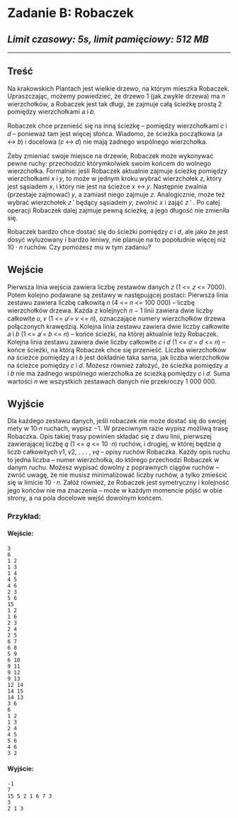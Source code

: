 # **Zadanie B**: Robaczek

## *Limit czasowy: 5s, limit pamięciowy: 512 MB*

___

## **Treść**

Na krakowskich Plantach jest wielkie drzewo, na którym mieszka Robaczek. Upraszczając,
możemy powiedzieć, że drzewo 1
(jak zwykle drzewa) ma 𝑛 wierzchołków, a Robaczek jest tak
długi, że zajmuje całą ścieżkę prostą 2 pomiędzy wierzchołkami 𝑎 i 𝑏.

Robaczek chce przenieść się na inną ścieżkę – pomiędzy wierzchołkami 𝑐 i 𝑑 – ponieważ tam
jest więcej słońca. Wiadomo, że ścieżka początkowa (𝑎 ↔ 𝑏) i docelowa (𝑐 ↔ 𝑑) nie mają żadnego
wspólnego wierzchołka.

Żeby zmieniać swoje miejsce na drzewie, Robaczek może wykonywać pewne ruchy:
przechodzić którymkolwiek swoim końcem do wolnego wierzchołka. Formalnie: jeśli Robaczek
aktualnie zajmuje ścieżkę pomiędzy wierzchołkami 𝑥 i 𝑦, to może w jednym kroku wybrać
wierzchołek 𝑧, który jest sąsiadem 𝑥, i który nie jest na ścieżce 𝑥 ↔ 𝑦. Następnie zwalnia
(przestaje zajmować) 𝑦, a zamiast niego zajmuje 𝑧. Analogicznie, może też wybrać wierzchołek
𝑧
′ będący sąsiadem 𝑦, zwolnić 𝑥 i zająć 𝑧
′
. Po całej operacji Robaczek dalej zajmuje pewną
ścieżkę, a jego długość nie zmieniła się.

Robaczek bardzo chce dostać się do ścieżki pomiędzy 𝑐 i 𝑑, ale jako że jest dosyć wyluzowany
i bardzo leniwy, nie planuje na to popołudnie więcej niż 10 · 𝑛 ruchów. Czy pomożesz mu w tym
zadaniu?


## **Wejście**

Pierwsza linia wejścia zawiera liczbę zestawów danych 𝑧 (1 <= 𝑧 <= 7000). Potem kolejno
podawane są zestawy w następującej postaci:
Pierwsza linia zestawu zawiera liczbę całkowitą 𝑛 (4 <= 𝑛 <= 100 000) – liczbę wierzchołków
drzewa. Każda z kolejnych 𝑛 − 1 linii zawiera dwie liczby całkowite 𝑢, 𝑣 (1 <= 𝑢 ̸= 𝑣 <= 𝑛),
oznaczające numery wierzchołków drzewa połączonych krawędzią.
Kolejna linia zestawu zawiera dwie liczby całkowite 𝑎 i 𝑏 (1 <= 𝑎 ̸= 𝑏 <= 𝑛) – końce ścieżki, na
której aktualnie leży Robaczek.
Kolejna linia zestawu zawiera dwie liczby całkowite 𝑐 i 𝑑 (1 <= 𝑐 ̸= 𝑑 <= 𝑛) – końce ścieżki, na
którą Robaczek chce się przenieść.
Liczba wierzchołków na ścieżce pomiędzy 𝑎 i 𝑏 jest dokładnie taka sama, jak liczba
wierzchołków na ścieżce pomiędzy 𝑐 i 𝑑. Możesz również założyć, że ścieżka pomiędzy 𝑎 i 𝑏
nie ma żadnego wspólnego wierzchołka ze ścieżką pomiędzy 𝑐 i 𝑑.
Suma wartości 𝑛 we wszystkich zestawach danych nie przekroczy 1 000 000.


## **Wyjście**

Dla każdego zestawu danych, jeśli robaczek nie może dostać się do swojej mety w 10·𝑛 ruchach,
wypisz −1. W przeciwnym razie wypisz możliwą trasę Robaczka. Opis takiej trasy powinien
składać się z dwu linii, pierwszej zawierającej liczbę 𝑞 (1 <= 𝑞 <= 10 ·𝑛) ruchów, i drugiej, w której
będzie 𝑞 liczb całkowitych 𝑣1, 𝑣2, . . . , 𝑣𝑞 – opisy ruchów Robaczka. Każdy opis ruchu to jedna
liczba – numer wierzchołka, do którego przechodzi Robaczek w danym ruchu. Możesz wypisać
dowolny z poprawnych ciągów ruchów – zwróć uwagę, że nie musisz minimalizować liczby ruchów, a tylko zmieścić się w limicie 10 · 𝑛. Załóż również, że Robaczek jest symetryczny i kolejność jego
końców nie ma znaczenia – może w każdym momencie pójść w obie strony, a na pola docelowe
wejść dowolnym końcem.


### **Przykład:**

#### **Wejście**:

    3
    6
    1 2
    1 3
    1 4
    4 5
    4 6
    2 3
    5 6
    15
    1 2
    1 6
    2 3
    2 4
    2 5
    6 7
    6 8
    5 9
    6 10
    9 11
    9 12
    9 13
    12 14
    14 15
    14 13
    3 6
    6
    1 2
    1 3
    2 4
    4 5
    5 6
    4 6
    3 2


#### **Wyjście**:

    -1
    7
    15 5 2 1 6 7 3
    3
    2 1 3